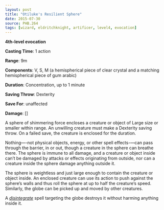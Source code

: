```yaml
---
layout: post
title: "Otiluke's Resilient Sphere"
date: 2015-07-30
source: PHB.264
tags: [wizard, eldritchknight, artificer, level4, evocation]
---
```


**4th-level evocation**

**Casting Time**: 1 action

**Range**: 9m

**Components**: V, S, M (a hemispherical piece of clear crystal and a matching hemispherical piece of gum arabic)

**Duration**: Concentration, up to 1 minute

**Saving Throw**: Dexterity

**Save For**: unaffected

**Damage**: []

A sphere of shimmering force encloses a creature or object of Large size or smaller within range. An unwilling creature must make a Dexterity saving throw. On a failed save, the creature is enclosed for the duration.

Nothing—-not physical objects, energy, or other spell effects-—can pass through the barrier, in or out, though a creature in the sphere can breathe there. The sphere is immune to all damage, and a creature or object inside can’t be damaged by attacks or effects originating from outside, nor can a creature inside the sphere damage anything outside it.

The sphere is weightless and just large enough to contain the creature or object inside. An enclosed creature can use its action to push against the sphere’s walls and thus roll the sphere at up to half the creature’s speed. Similarly, the globe can be picked up and moved by other creatures.

A *[disintegrate](../disintegrate/ "disintegrate (lvl 6)")* spell targeting the globe destroys it without harming anything inside it.
